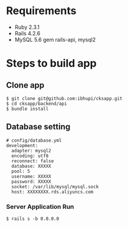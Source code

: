 # Requirements
- Ruby 2.3.1
- Rails 4.2.6
- MySQL 5.6
gem rails-api, mysql2

# Steps to build app
## Clone app
```
$ git clone git@github.com:ibhupi/cksapp.git
$ cd cksapp/backend/api
$ bundle install
```

## Database setting
```
# config/database.yml
development:
  adapter: mysql2
  encoding: utf8
  reconnect: false
  database: XXXXX
  pool: 5
  username: XXXXX
  password: XXXXX
  socket: /var/lib/mysql/mysql.sock
  host: XXXXXXXX.rds.aliyuncs.com
```

### Server Application Run
```
$ rails s -b 0.0.0.0
```
